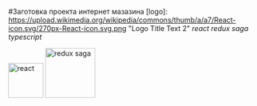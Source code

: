 #Заготовка проекта интернет мазазина
[logo]: https://upload.wikimedia.org/wikipedia/commons/thumb/a/a7/React-icon.svg/270px-React-icon.svg.png "Logo Title Text 2"
_react redux saga typescript_
 
<img src="https://upload.wikimedia.org/wikipedia/commons/thumb/a/a7/React-icon.svg/270px-React-icon.svg.png" alt="react" width="70" />

<img src="https://redux-saga.js.org/img/Redux-Saga-Logo.png" alt="redux saga" width="100" />